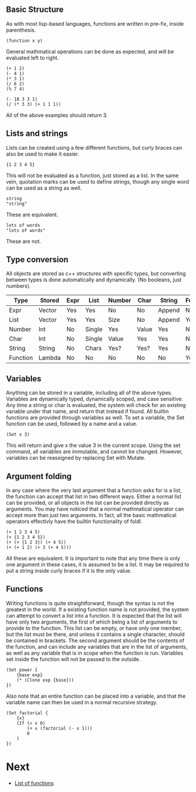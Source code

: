 ## Basic Structure
As with most lisp-based languages, functions are written in pre-fix, inside parenthesis.
```
(function x y)
```

General mathmatical operations can be done as expected, and will be evaluated left to right.
```
(+ 1 2)
(- 4 1)
(* 3 1)
(/ 6 2)
(% 7 4)

(- 10 3 3 1)
(/ (* 3 3) (+ 1 1 1))
```
All of the above examples should return 3.

## Lists and strings
Lists can be created using a few different functions, but curly braces can also be used to make it easier.

```
{1 2 3 4 5}
```

This will not be evaluated as a function, just stored as a list.
In the same vein, quotation marks can be used to define strings, though any single word can be used as a string as well.

```
string
"string"
```
These are equivalent.
```
lots of words
"lots of words"
```
These are not.

## Type conversion
All objects are stored as c++ structures with specific types, but converting between types is done automatically and dynamically. (No booleans, just numbers).

Type 	|Stored	|Expr	|List 	|Number |Char 	|String	|Function 	|
----	|----	|----	|----	|----	|----	|----	|----		|
Expr 	|Vector	|Yes	|Yes	|No 	|No 	|Append |No 		|
List 	|Vector	|Yes	|Yes	|Size	|No 	|Append |Yes		|
Number	|Int	|No 	|Single	|Yes 	|Value	|Yes	|No 		|
Char	|Int	|No 	|Single |Value	|Yes	|Yes	|No 		|
String 	|String |No 	|Chars	|Yes?	|Yes?	|Yes	|No 		|
Function|Lambda |No 	|No 	|No 	|No 	|No 	|Yes		|

## Variables
Anything can be stored in a variable, including all of the above types. Variables are dynamically typed, dynamically scoped, and case sensitive.
Any time a string or char is evaluated, the system will check for an existing variable under that name, and return that instead if found. All builtin functions are provided through variables as well.
To set a variable, the Set function can be used, followed by a name and a value.
```
(Set x 3)
```
 This will return and give x the value 3 in the current scope. Using the set command, all variables are immutable, and cannot be changed. However, variables can be reassigned by replacing Set with Mutate.

## Argument folding
In any case where the very last argument that a function asks for is a list, the function can accept that list in two different ways. Either a normal list can be provided, or all objects in the list can be provided directly as arguments.
You may have noticed that a normal mathmatical operator can accept more than just two arguments. In fact, all the basic mathmatical operators effectivly have the builtin functionality of foldl.
```
(+ 1 2 3 4 5)
(+ {1 2 3 4 5})
(+ (+ {1 2 3}) (+ 4 5))
(+ (+ 1 2) (+ 3 (+ 4 5)))
```
All these are equivalent.
It is important to note that any time there is only one argument in these cases, it is assumed to be a list. It may be required to put a string inside curly braces if it is the only value.

## Functions
Writing functions is quite straightforward, though the syntax is not the greatest in the world. If a existing function name is not provided, the system can attempt to convert a list into a function.
It is expected that the list will have only two arguments, the first of which being a list of arguments to provide to the function. This list can be empty, or have only one member, but the list must be there, and unless it contains a single character, should be contained in brackets.
The second argument should be the contents of the function, and can include any variables that are in the list of arguments, as well as any variable that is in scope when the function is run. Variables set inside the function will not be passed to the outside.
```
(Set power {
	{base exp}
	(* (Clone exp {base}))
})
```
Also note that an entire function can be placed into a variable, and that the variable name can then be used in a normal recursive strategy.
```
(Set factorial {
	{x}
	(If (> x 0)
		(+ x (factorial (- x 1)))
		0
	)
})
```

# Next
- [List of functions](https://github.com/stuin/Solisp/blob/master/Docs/Functions.md)
